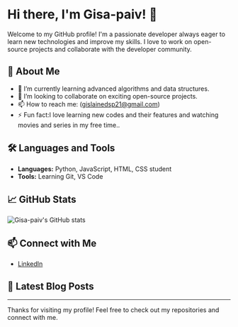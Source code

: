# Hi there, I'm Gisa-paiv! 👋

Welcome to my GitHub profile! I'm a passionate developer always eager to learn new technologies and improve my skills. I love to work on open-source projects and collaborate with the developer community.

## 🚀 About Me

- 🌱 I’m currently learning advanced algorithms and data structures.
- 🤝 I’m looking to collaborate on exciting open-source projects.
- 📫 How to reach me: (gislainedsp21@gmail.com)
- ⚡ Fun fact:I love learning new codes and their features and watching movies and series in my free time..

## 🛠️ Languages and Tools

- **Languages:** Python, JavaScript, HTML, CSS student
- **Tools:** Learning Git, VS Code

## 📈 GitHub Stats

![Gisa-paiv's GitHub stats](https://github-readme-stats.vercel.app/api?username=Gisa-paiv&show_icons=true&theme=radical)

## 📫 Connect with Me

- [LinkedIn](https://www.linkedin.com/in/gislaine-da-silva-paiva-9a728aa6/)


## 📝 Latest Blog Posts

<!-- BLOG-POST-LIST:START -->
<!-- BLOG-POST-LIST:END -->

---

Thanks for visiting my profile! Feel free to check out my repositories and connect with me.
